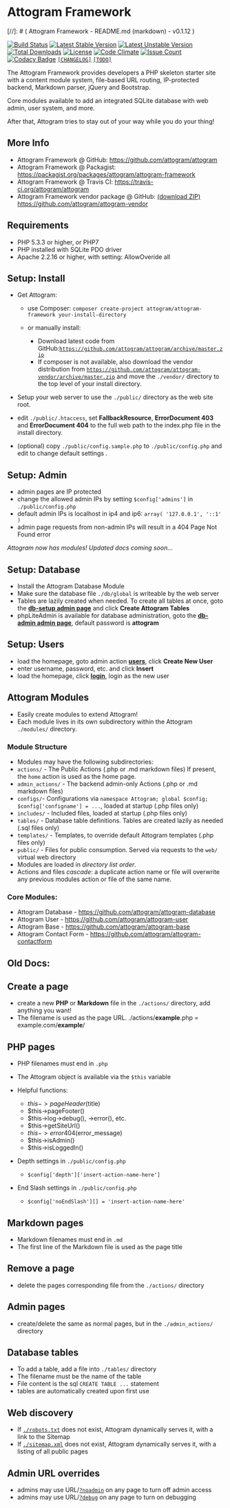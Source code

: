 # Attogram Framework
[//]: # ( Attogram Framework - README.md (markdown) - v0.1.12 )

[![Build Status](https://travis-ci.org/attogram/attogram.svg?branch=master)](https://travis-ci.org/attogram/attogram)
[![Latest Stable Version](https://poser.pugx.org/attogram/attogram-framework/v/stable)](https://packagist.org/packages/attogram/attogram-framework)
[![Latest Unstable Version](https://poser.pugx.org/attogram/attogram-framework/v/unstable)](https://packagist.org/packages/attogram/attogram-framework)
[![Total Downloads](https://poser.pugx.org/attogram/attogram-framework/downloads)](https://packagist.org/packages/attogram/attogram-framework)
[![License](https://poser.pugx.org/attogram/attogram-framework/license)](https://github.com/attogram/attogram/blob/master/LICENSE.md)
[![Code Climate](https://codeclimate.com/github/attogram/attogram/badges/gpa.svg)](https://codeclimate.com/github/attogram/attogram)
[![Issue Count](https://codeclimate.com/github/attogram/attogram/badges/issue_count.svg)](https://codeclimate.com/github/attogram/attogram)
[![Codacy Badge](https://api.codacy.com/project/badge/Grade/0a50344b228f46c98ffb06b78b99cbe0)](https://www.codacy.com/app/attogram-project/attogram?utm_source=github.com&amp;utm_medium=referral&amp;utm_content=attogram/attogram&amp;utm_campaign=Badge_Grade)
[`[CHANGELOG]`](https://github.com/attogram/attogram/blob/master/CHANGELOG.md)
[`[TODO]`](https://github.com/attogram/attogram/blob/master/TODO.md)

The Attogram Framework provides developers a PHP skeleton starter site with
a content module system, file-based URL routing, IP-protected backend,
Markdown parser, jQuery and Bootstrap.  

Core modules available to add an integrated SQLite database with web admin,
user system, and more.

After that, Attogram tries to stay out of your way while you do your thing!

## More Info

* Attogram Framework @ GitHub: https://github.com/attogram/attogram
* Attogram Framework @ Packagist: https://packagist.org/packages/attogram/attogram-framework
* Attogram Framework @ Travis CI: https://travis-ci.org/attogram/attogram
* Attogram Framework vendor package @ GitHub: [(download ZIP)](https://github.com/attogram/attogram-vendor/archive/master.zip) https://github.com/attogram/attogram-vendor

## Requirements

* PHP 5.3.3 or higher, or PHP7
* PHP installed with SQLite PDO driver
* Apache 2.2.16 or higher, with setting: AllowOveride all

## Setup: Install

* Get Attogram:

  * use Composer: `composer create-project attogram/attogram-framework your-install-directory`
  * or manually install:

    * Download latest code from GitHub:[`https://github.com/attogram/attogram/archive/master.zip`](https://github.com/attogram/attogram/archive/master.zip)
    * If composer is not available, also download the vendor distribution from [`https://github.com/attogram/attogram-vendor/archive/master.zip`](https://github.com/attogram/attogram-vendor/archive/master.zip) and move the `./vendor/` directory to the top level of your install directory.

* Setup your web server to use the `./public/` directory as the web site root.

* edit `./public/.htaccess`, set **FallbackResource**, **ErrorDocument 403** and **ErrorDocument 404** to the full web path to the index.php file in the install directory.

* (optional) copy `./public/config.sample.php` to `./public/config.php` and edit to change default settings .

## Setup: Admin

* admin pages are IP protected
* change the allowed admin IPs by setting `$config['admins']` in `./public/config.php`
* default admin IPs is localhost in ip4 and ip6: `array( '127.0.0.1', '::1' )`
* admin page requests from non-admin IPs will result in a 404 Page Not Found error

_Attogram now has modules!  Updated docs coming soon..._

## Setup: Database

* Install the Attogram Database Module
* Make sure the database file `./db/global` is writeable by the web server
* Tables are lazily created when needed.  To create all tables at once,
goto the [**db-setup admin page**](../db-setup/) and click **Create Attogram Tables**
* phpLiteAdmin is available for database administration, goto the [**db-admin admin page**](../db-admin/), default password is **attogram**

## Setup: Users

* load the homepage, goto admin action [**users**](../users/), click **Create New User**
* enter username, password, etc. and click **Insert**
* load the homepage, click [**login**](../login), login as the new user

## Attogram Modules

* Easily create modules to extend Attogram!
* Each module lives in its own subdirectory within the Attogram `./modules/` directory.

### Module Structure

* Modules may have the following subdirectories:
 * `actions/` - The Public Actions (.php or .md markdown files)  If present, the `home` action is used as the home page.
 * `admin_actions/` - The backend admin-only Actions (.php or .md markdown files)
 * `configs/`- Configurations via `namespace Attogram; global $config; $config['configname'] = ...`, loaded at startup (.php files only)
 * `includes/` - Included files, loaded at startup (.php files only)
 * `tables/` - Database table definitions. Tables are created lazily as needed (.sql files only)
 * `templates/` - Templates, to override default Attogram templates  (.php files only)
 * `public/` - Files for public consumption. Served via requests to the `web/` virtual web directory
* Modules are loaded in _directory list order_.
 * Actions and files _cascade_: a duplicate action name or file will overwrite any previous modules action or file of the same name.

### Core Modules:

* Attogram Database - <https://github.com/attogram/attogram-database>
* Attogram User - <https://github.com/attogram/attogram-user>
* Attogram Base - <https://github.com/attogram/attogram-base>
* Attogram Contact Form - <https://github.com/attogram/attogram-contactform>

## Old Docs:

## Create a page

* create a new **PHP** or **Markdown** file in the `./actions/` directory, add anything you want!
* The filename is used as the page URL.  ./actions/**example**.php = example.com/**example**/

## PHP pages

* PHP filenames must end in `.php`
* The Attogram object is available via the `$this` variable
* Helpful functions:

  * $this->pageHeader($title)
  * $this->pageFooter()
  * $this->log->debug(), ->error(), etc.
  * $this->getSiteUrl()
  * $this->error404($error_message)
  * $this->isAdmin()
  * $this->isLoggedIn()

* Depth settings in `./public/config.php`

  * `$config['depth']['insert-action-name-here']`

* End Slash settings in `./public/config.php`

  * `$config['noEndSlash'][] = 'insert-action-name-here'`

## Markdown pages

* Markdown filenames must end in `.md`
* The first line of the Markdown file is used as the page title

## Remove a page

* delete the pages corresponding file from the `./actions/` directory

## Admin pages

* create/delete the same as normal pages, but in the `./admin_actions/` directory

## Database tables

* To add a table, add a file into `./tables/` directory
* The filename must be the name of the table
* File content is the sql `CREATE TABLE ...` statement
* tables are automatically created upon first use

## Web discovery

* If [`./robots.txt`](../robots.txt) does not exist, Attogram dynamically serves it, with a link to the Sitemap
* If [`./sitemap.xml`](../sitemap.xml) does not exist, Attogram dynamically serves it, with a listing of all public pages

## Admin URL overrides

* admins may use URL/[`?noadmin`](?noadmin) on any page to turn off admin access
* admins may use URL/[`?debug`](?debug) on any page to turn on debugging
